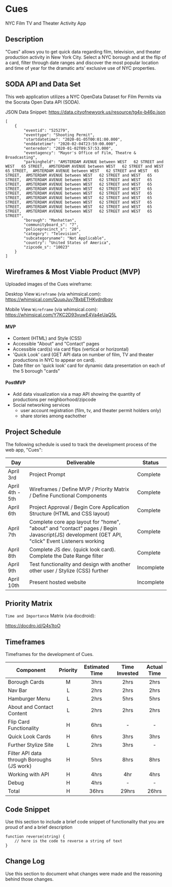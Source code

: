 # Cues
NYC Film TV and Theater Activity App

## Description

"Cues" allows you to get quick data regarding film, television, and theater production activity in New York City. Select a NYC borough and at the flip of a card, filter through date ranges and discover the most popular location and time of year for the dramatic arts' exclusive use of NYC properties. 

## SODA API and Data Set

This web application utilizes a NYC OpenData Dataset for Film Permits via the Socrata Open Data API (SODA).

JSON Data Snippet: https://data.cityofnewyork.us/resource/tg4x-b46p.json
```
[
    {
        "eventid": "525279",
        "eventtype": "Shooting Permit",
        "startdatetime": "2020-01-05T00:01:00.000",
        "enddatetime": "2020-02-04T23:59:00.000",
        "enteredon": "2020-01-02T09:57:53.000",
        "eventagency": "Mayor's Office of Film, Theatre & Broadcasting",
        "parkingheld": "AMSTERDAM AVENUE between WEST   62 STREET and WEST   65 STREET,  AMSTERDAM AVENUE between WEST   62 STREET and WEST   65 STREET,  AMSTERDAM AVENUE between WEST   62 STREET and WEST   65 STREET,  AMSTERDAM AVENUE between WEST   62 STREET and WEST   65 STREET,  AMSTERDAM AVENUE between WEST   62 STREET and WEST   65 STREET,  AMSTERDAM AVENUE between WEST   62 STREET and WEST   65 STREET,  AMSTERDAM AVENUE between WEST   62 STREET and WEST   65 STREET,  AMSTERDAM AVENUE between WEST   62 STREET and WEST   65 STREET,  AMSTERDAM AVENUE between WEST   62 STREET and WEST   65 STREET,  AMSTERDAM AVENUE between WEST   62 STREET and WEST   65 STREET,  AMSTERDAM AVENUE between WEST   62 STREET and WEST   65 STREET,  AMSTERDAM AVENUE between WEST   62 STREET and WEST   65 STREET",
        "borough": "Manhattan",
        "communityboard_s": "7",
        "policeprecinct_s": "20",
        "category": "Television",
        "subcategoryname": "Not Applicable",
        "country": "United States of America",
        "zipcode_s": "10023"
    }
]
```

## Wireframes & Most Viable Product (MVP)

Uploaded images of the Cues wireframe:

Desktop View `Wireframe` (via whimsical.com):
https://whimsical.com/QuupJuv7BxbETHKvdrdbqv

Mobile View `Wireframe` (via whimsical.com):
https://whimsical.com/Y7KC2D93vuwE4Va4eUaQ5L

#### MVP 

- Content (HTML) and Style (CSS) 
- Accessible "About" and "Contact" pages
- Accessible card(s) via card flips (vertical or horizontal)
- 'Quick Look' card (GET API data on number of film, TV and theater productions in NYC to appear on card).
- Date filter on 'quick look' card for dynamic data presentation on each of the 5 borough "cards"

#### PostMVP 

- Add data visualization via a map API showing the quantity of productions per neighborhood/zipcode
- Social networking services 
  - user account registration (film, tv, and theater permit holders only)
  - share stories among eachother

## Project Schedule

The following schedule is used to track the development process of the web app, "Cues":  

|  Day | Deliverable | Status
|---|---| ---|
|April 3rd| Project Prompt | Complete
|April 4th - 5th| Wireframes / Define MVP / Priority Matrix / Define Functional Components | Complete
|April 6th| Project Approval / Begin Core Application Structure (HTML and CSS layout) | Complete
|April 7th| Complete core app layout for "home", "about" and "contact" pages / Begin Javascript(JS) development (GET API, "click" Event Listeners working | Complete
|April 8th| Complete JS dev. (quick look card). Complete the Date Range filter | Complete
|April 9th| Test functionality and design with another other user / Stylize (CSS) further | Incomplete
|April 10th| Present hosted website | Incomplete

## Priority Matrix

`Time and Importance` Matrix (via docdroid):

https://docdro.id/Q4s1toO


## Timeframes

Timeframes for the development of Cues.

| Component | Priority | Estimated Time | Time Invested | Actual Time |
| --- | :---: |  :---: | :---: | :---: |
| Borough Cards | M | 3hrs| 2hrs | 2hrs |
| Nav Bar | L | 2hrs| 2hrs | 2hrs |
| Hamburger Menu | L | 2hrs | 5hrs | 5hrs |
| About and Contact Content | L | 2hrs | 2hrs | 2hrs |
| Flip Card Functionality | H | 6hrs | - | - |
| Quick Look Cards | H | 6hrs | 3hrs | 3hrs |
| Further Stylize Site | L | 2hrs | 3hrs | - |
| Filter API data through Boroughs (JS work) | H | 5hrs | 8hrs | 8hrs |
| Working with API | H | 4hrs | 4hr | 4hrs |
| Debug | H | 4hrs | - | - |
| Total | H | 36hrs| 29hrs | 26hrs |

## Code Snippet

Use this section to include a brief code snippet of functionality that you are proud of and a brief description  

```
function reverse(string) {
	// here is the code to reverse a string of text
}
```

## Change Log
 Use this section to document what changes were made and the reasoning behind those changes.  
